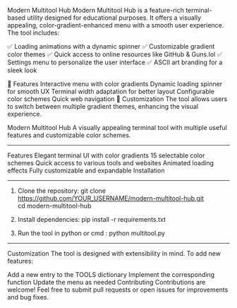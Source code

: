 Modern Multitool Hub
Modern Multitool Hub is a feature-rich terminal-based utility designed for educational purposes. It offers a visually appealing, color-gradient-enhanced menu with a smooth user experience. The tool includes:

✅ Loading animations with a dynamic spinner
✅ Customizable gradient color themes
✅ Quick access to online resources like GitHub & Guns.lol
✅ Settings menu to personalize the user interface
✅ ASCII art branding for a sleek look

🔧 Features
Interactive menu with color gradients
Dynamic loading spinner for smooth UX
Terminal width adaptation for better layout
Configurable color schemes
Quick web navigation
🎨 Customization
The tool allows users to switch between multiple gradient themes, enhancing the visual experience.



Modern Multitool Hub
A visually appealing terminal tool with multiple useful features and customizable color schemes.

____________________________________________________________________________________________

Features
Elegant terminal UI with color gradients
15 selectable color schemes
Quick access to various tools and websites
Animated loading effects
Fully customizable and expandable
Installation
____________________________________________________________________________________________

1. Clone the repository: git clone https://github.com/YOUR_USERNAME/modern-multitool-hub.git  
cd modern-multitool-hub

2. Install dependencies: pip install -r requirements.txt  

3. Run the tool in python or cmd : python multitool.py
____________________________________________________________________________________________
Customization
The tool is designed with extensibility in mind. To add new features:

Add a new entry to the TOOLS dictionary
Implement the corresponding function
Update the menu as needed
Contributing
Contributions are welcome! Feel free to submit pull requests or open issues for improvements and bug fixes. 
